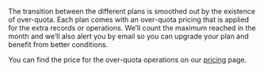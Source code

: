 The transition between the different plans is smoothed out by the existence of over-quota. Each plan comes with an over-quota pricing that is applied for the extra records or operations. We’ll count the maximum reached in the month and we’ll also alert you by email so you can upgrade your plan and benefit from better conditions.

You can find the price for the over-quota operations on our [pricing](https://www.algolia.com/pricing) page.
